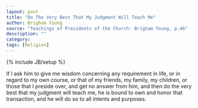 ```yaml
---
layout: post
title: "Do The Very Best That My Judgment Will Teach Me"
author: Brigham Young
source: "Teachings of Presidents of the Church: Brigham Young, p.46"
description: ""
category:
tags: [Religion]
---
```

{% include JB/setup %}

If I ask him to give me wisdom concerning any requirement in life, or in regard to my own course, or that of my friends, my family, my children, or those that I preside over, and get no answer from him, and then do the very best that my judgment will teach me, he is bound to own and honor that transaction, and he will do so to all intents and purposes.
